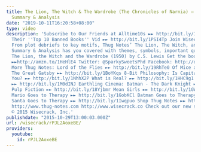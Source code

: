 ```yaml
---
title: The Lion, The Witch & The Wardrobe (The Chronicles of Narnia) – Thug Notes
  Summary & Analysis
date: "2019-10-11T16:20:58+08:00"
type: video
description: 'Subscribe to Our Friends at Alltime10s ►► http://bit.ly/1RCP1oY Watch
  Their ''Top 10 Banned Books'' Vid ►► http://bit.ly/1PSI4Tp Join Wisecrack! ►► http://bit.ly/1y8Veir
  From plot debriefs to key motifs, Thug Notes’ The Lion, The Witch, and the Wardrobe
  Summary & Analysis has you covered with themes, symbols, important quotes, and more.
  The Lion, the Witch and the Wardrobe (1950) by C.S. Lewis Get the book here on Amazon
  ►►http://amzn.to/1HeHlE4 Twitter: @SparkySweetsPhd Facebook: http://on.fb.me/1Nhiba7
  More Thug Notes: Lord of the Flies ►► http://bit.ly/19RhTe0 Of Mice and Men ►► http://bit.ly/1GokKHn
  The Great Gatsby ►► http://bit.ly/1BoYKqs 8-Bit Philosophy: Is Capitalism Bad For
  You? ►► http://bit.ly/1NhhX2P What is Real? ►► http://bit.ly/1HHC9g1 What is Marxism?
  ►► http://bit.ly/1M0dINJ Earthling Cinema: Batman - The Dark Knight ►► http://bit.ly/1buIi1J
  Pulp Fiction ►► http://bit.ly/18Yjbmr Mean Girls ►► http://bit.ly/1GWjlpy Pop Psych:
  Mario Goes to Therapy ►► http://bit.ly/1GobKCl Batman Goes to Therapy ►► http://bit.ly/1xhmXCy
  Santa Goes to Therapy ►► http://bit.ly/1Iwqpuo Shop Thug Notes ►► http://shop.thug-notes.com
  http://www.thug-notes.com http://www.wisecrack.co Check out our new store!: http://www.wisecrack.co/store
  © 2015 Wisecrack, Inc.'
publishdate: "2015-10-29T13:00:03.000Z"
url: /wisecrack/rPJL2AoxeBE/
providers:
  youtube:
    id: rPJL2AoxeBE
---
```

